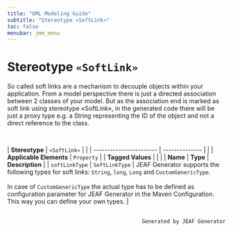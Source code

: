 ```yaml
---
title: "UML Modeling Guide"
subtitle: "Stereotype «SoftLink»"
toc: false
menubar: jmm_menu
---
```


# Stereotype `«SoftLink»`
So called soft links are a mechanism to decouple objects within your application. From a model perspective there is just a directed association between 2 classes of your model. But as the association end is marked as soft link using stereotype «SoftLink», in the generated code there will be just a proxy type e.g. a String representing the ID of the object and not a direct reference to the class.

<br>

| **Stereotype**          | `«SoftLink»` | |
| ----------------------- | -------------- | |
| **Applicable Elements** | `Property`        |
| **Tagged Values**       |                       |                                                                                                                                                                                                          |
| **Name**                | **Type**              | **Description**                                                                                                                                                                                          |
| `softLinkType`   | `SoftLinkType` | JEAF Generator supports the following types for soft links: `String`, `long`, `Long` and `CustomGenericType`.<br><br>In case of `CustomGenericType` the actual type has to be defined as configuration parameter for JEAF Generator in the Maven Configuration. This way you can define your own types. |



<br>

<div style="text-align: right"><code>Generated by JEAF Generator</code></div>

    